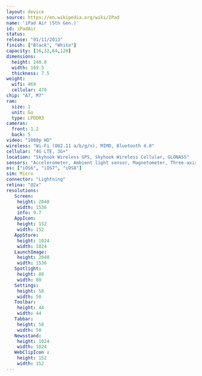 ```yaml
---
layout: device
source: https://en.wikipedia.org/wiki/IPad
name: 'iPad Air (5th Gen.)'
id: iPadAir
status:
release: "01/11/2013"
finish: ["Black", "White"]
capacity: [16,32,64,128]
dimensions:
  height: 240.0
  width: 169.5
  thickness: 7.5
weight:
  wifi: 469
  cellular: 478
chip: "A7, M7"
ram:
  size: 1
  unit: Go
  type: LPDDR3
cameras:
  front: 1.2
  back: 5
video: "1080p HD"
wireless: "Wi-Fi (802.11 a/b/g/n), MIMO, Bluetooth 4.0"
cellular: "4G LTE, 3G+"
location: "Skyhook Wireless GPS, Skyhook Wireless Cellular, GLONASS"
sensors: "Accelerometer, Ambient light sensor, Magnetometer, Three-axis gyroscope"
os: ["iOS6", "iOS7", "iOS8"]
sim: Micro
connector: "Lightning"
retina: "@2x"
resolutions:
   Screen:
    height: 2048
    width: 1536
    info: 9.7
   AppIcon:
    height: 152
    width: 152
   AppStore:
    height: 1024
    width: 1024
   LaunchImage:
    height: 2048
    width: 1536
   Spotlight:
    height: 80
    width: 80
   Settings:
    height: 58
    width: 58
   Toolbar:
    height: 44
    width: 44
   Tabbar:
    height: 50
    width: 50
   Newsstand:
    height: 1024
    width: 1024
   WebClipIcon :
    height: 152
    width: 152
---
```

